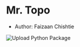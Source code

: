 # Mr. Topo

* Author: Faizaan Chishtie

![Upload Python Package](https://github.com/FaizChishtie/mrtopo/workflows/Upload%20Python%20Package/badge.svg)
